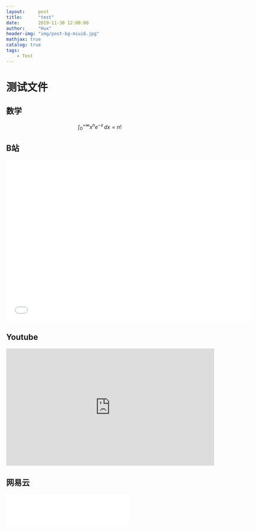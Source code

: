 ```yaml
---
layout:     post
title:      "test"
date:       2019-11-30 12:00:00
author:     "Hux"
header-img: "img/post-bg-miui6.jpg"
mathjax: true
catalog: true
tags:
    - Test
---
```


# 测试文件  
## 数学

$$ \int_0^{+\infty} x^n e^{-x} \,dx = n! $$

## B站  

<iframe width="660" height="435" src="//player.bilibili.com/player.html?aid=21061574&cid=34548366&page=1" scrolling="no" border="0" frameborder="0" framespacing="0" allowfullscreen="true"> </iframe>  

## Youtube  

<iframe width="560" height="315" src="https://www.youtube.com/embed/tlzJ_ZSkhC0" frameborder="0" allow="accelerometer; autoplay; encrypted-media; gyroscope; picture-in-picture" allowfullscreen></iframe>  

## 网易云  

<iframe frameborder="no" border="0" marginwidth="0" marginheight="0" width="330" height="86" src="//music.163.com/outchain/player?type=2&id=426027475&auto=0&height=66"></iframe>  
